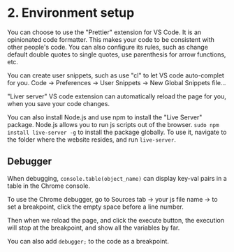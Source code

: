 # 2. Environment setup
You can choose to use the "Prettier" extension for VS Code. It is an opinionated code formatter. This makes your code to be consistent with other people's code. You can also configure its rules, such as change default double quotes to single quotes, use parenthesis for arrow functions, etc. 

You can create user snippets, such as use "cl" to let VS code auto-complet for you. Code -> Preferences -> User Snippets -> New Global Snippets file...

"Liver server" VS code extension can automatically reload the page for you, when you save your code changes. 

You can also install Node.js and use npm to install the "Live Server" package. Node.js allows you to run js scripts out of the browser. `sudo npm install live-server -g` to install the package globally. To use it, navigate to the folder where the website resides, and run `live-server`. 

## Debugger
When debugging, `console.table(object_name)` can display key-val pairs in a table in the Chrome console. 

To use the Chrome debugger, go to Sources tab -> your js file name -> to set a breakpoint, click the empty space before a line number.

Then when we reload the page, and click the execute button, the execution will stop at the breakpoint, and show all the variables by far. 

You can also add `debugger;` to the code as a breakpoint. 

